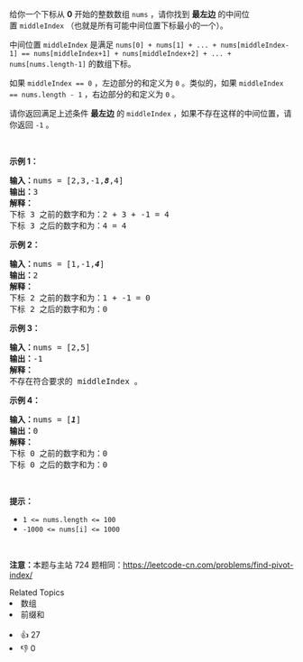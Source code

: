 <p>给你一个下标从 <strong>0</strong>&nbsp;开始的整数数组&nbsp;<code>nums</code>&nbsp;，请你找到 <strong>最左边</strong>&nbsp;的中间位置&nbsp;<code>middleIndex</code>&nbsp;（也就是所有可能中间位置下标最小的一个）。</p>

<p>中间位置&nbsp;<code>middleIndex</code>&nbsp;是满足&nbsp;<code>nums[0] + nums[1] + ... + nums[middleIndex-1] == nums[middleIndex+1] + nums[middleIndex+2] + ... + nums[nums.length-1]</code>&nbsp;的数组下标。</p>

<p>如果&nbsp;<code>middleIndex == 0</code>&nbsp;，左边部分的和定义为 <code>0</code>&nbsp;。类似的，如果&nbsp;<code>middleIndex == nums.length - 1</code>&nbsp;，右边部分的和定义为&nbsp;<code>0</code>&nbsp;。</p>

<p>请你返回满足上述条件 <strong>最左边</strong>&nbsp;的<em>&nbsp;</em><code>middleIndex</code>&nbsp;，如果不存在这样的中间位置，请你返回&nbsp;<code>-1</code>&nbsp;。</p>

<p>&nbsp;</p>

<p><strong>示例 1：</strong></p>

<pre>
<b>输入：</b>nums = [2,3,-1,<em><strong>8</strong></em>,4]
<b>输出：</b>3
<strong>解释：</strong>
下标 3 之前的数字和为：2 + 3 + -1 = 4
下标 3 之后的数字和为：4 = 4
</pre>

<p><strong>示例 2：</strong></p>

<pre>
<b>输入：</b>nums = [1,-1,<em><strong>4</strong></em>]
<b>输出：</b>2
<strong>解释：</strong>
下标 2 之前的数字和为：1 + -1 = 0
下标 2 之后的数字和为：0
</pre>

<p><strong>示例 3：</strong></p>

<pre>
<b>输入：</b>nums = [2,5]
<b>输出：</b>-1
<b>解释：</b>
不存在符合要求的 middleIndex 。
</pre>

<p><strong>示例 4：</strong></p>

<pre>
<b>输入：</b>nums = [<em><strong>1</strong></em>]
<b>输出：</b>0
<strong>解释：</strong>
下标 0 之前的数字和为：0
下标 0 之后的数字和为：0
</pre>

<p>&nbsp;</p>

<p><strong>提示：</strong></p>

<ul>
	<li><code>1 &lt;= nums.length &lt;= 100</code></li>
	<li><code>-1000 &lt;= nums[i] &lt;= 1000</code></li>
</ul>

<p>&nbsp;</p>

<p><strong>注意：</strong>本题与主站 724 题相同：<a href="https://leetcode-cn.com/problems/find-pivot-index/" target="_blank">https://leetcode-cn.com/problems/find-pivot-index/</a></p>
<div><div>Related Topics</div><div><li>数组</li><li>前缀和</li></div></div><br><div><li>👍 27</li><li>👎 0</li></div>